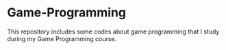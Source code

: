 # Game-Programming
This repository includes some codes about game programming that I study during my Game Programming course.
